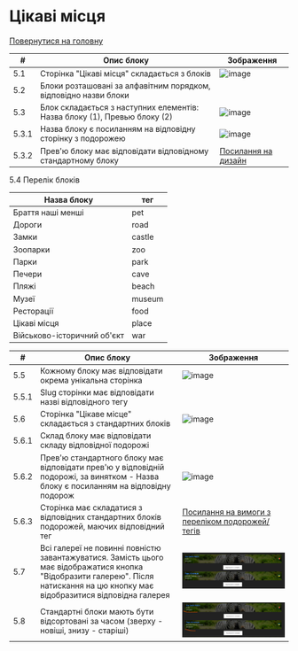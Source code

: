 # Цікаві місця

[Повернутися на головну](../Requirements/Requirements.md)

| #     | Опис блоку                                                                | Зображення                                                                                                                                         |
| ----- | ------------------------------------------------------------------------- | -------------------------------------------------------------------------------------------------------------------------------------------------- |
| 5.1   | Сторінка "Цікаві місця" складається з блоків                              | ![image](https://github.com/scholokov/long-travel-2/assets/22824947/f8368f09-e62f-40e2-b1a6-92e75c902fca)                                          |
| 5.2   | Блоки розташовані за алфавітним порядком, відповідно назви блоки          |                                                                                                                                                    |
| 5.3   | Блок складається з наступних елементів: Назва блоку (1), Превью блоку (2) | ![image](https://github.com/scholokov/long-travel-2/assets/22824947/1e47bf62-1b1c-45b8-bc2c-316fd82a26ed)                                          |
| 5.3.1 | Назва блоку є посиланням на відповідну сторінку з подорожею               | ![image](https://github.com/scholokov/long-travel-2/assets/22824947/dfef70bc-570e-4cba-9457-5054dd261dbf)                                          |
| 5.3.2 | Прев'ю блоку має відповідати відповідному стандартному блоку              | [Посилання на дизайн](https://www.figma.com/file/mh7iDnG6ec7yiC0SCGad7L/Long-Travel?type=design\&node-id=986-6\&mode=design\&t=0shjHX2jtlVOWFi1-0) |

5.4 Перелік блоків

| Назва блоку                 | тег    |
| --------------------------- | ------ |
| Браття наші менші           | pet    |
| Дороги                      | road   |
| Замки                       | castle |
| Зоопарки                    | zoo    |
| Парки                       | park   |
| Печери                      | cave   |
| Пляжі                       | beach  |
| Музеї                       | museum |
| Ресторації                  | food   |
| Цікаві місця                | place  |
| Військово-історичний об'єкт | war    |

| #     | Опис блоку                                                                                                                                                                        | Зображення                                                                                                                                                                                          |
| ----- | --------------------------------------------------------------------------------------------------------------------------------------------------------------------------------- | --------------------------------------------------------------------------------------------------------------------------------------------------------------------------------------------------- |
| 5.5   | Кожному блоку має відповідати окрема унікальна сторінка                                                                                                                           | ![image](https://github.com/scholokov/long-travel-2/assets/22824947/3a4ea7bf-4e6b-431d-a31d-a38557c93528)                                                                                           |
| 5.5.1 | Slug сторінки має відповідати назві відповідного тегу                                                                                                                             |                                                                                                                                                                                                     |
| 5.6   | Сторінка "Цікаве місце" складається з стандартних блоків                                                                                                                          | ![image](https://github.com/scholokov/long-travel-2/assets/22824947/fa227aa0-e993-40d6-b523-4289423a14cd)                                                                                           |
| 5.6.1 | Склад блоку має відповідати складу відповідної подорожі                                                                                                                           |                                                                                                                                                                                                     |
| 5.6.2 | Прев'ю стандартного блоку має відповідати прев'ю у відповідній подорожі, за винятком - Назва блоку є посиланням на відповідну подорож                                             | ![image](https://github.com/scholokov/long-travel-2/assets/22824947/534a2cd4-38ba-475f-9139-9cc0be9393b8)                                                                                           |
| 5.6.3 | Сторінка має складатися з відповідних стандартних блоків подорожей, маючих відповідний тег                                                                                        | [Посилання на вимоги з переліком подорожей/тегів](https://github.com/scholokov/long-travel-2/wiki/3.1-%D0%9F%D0%BE%D0%B4%D0%BE%D1%80%D0%BE%D0%B6%D1%96.-%D0%9F%D0%B5%D1%80%D0%B5%D0%BB%D1%96%D0%BA) |
| 5.7   | Всі галереї не повинні повністю завантажуватися. Замість цього має відображатися кнопка "Відобразити галерею". Після натискання на цю кнопку має відобразитися відповідна галерея | ![](<../.gitbook/assets/image (1).png>)                                                                                                                                                             |
| 5.8   | Стандартні блоки мають бути відсортовані за часом (зверху - новіші, знизу - старіші)                                                                                              | ![](<../.gitbook/assets/image (2).png>)                                                                                                                                                             |

